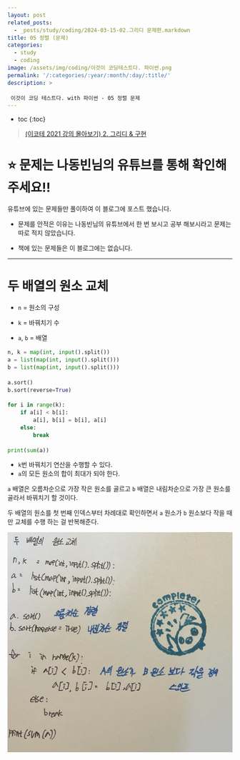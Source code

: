 ```yaml
---
layout: post
related_posts:
  - _posts/study/coding/2024-03-15-02.그리디 문제편.markdown
title: 05 정렬 (문제)
categories:
  - study
  - coding
image: /assets/img/coding/이것이 코딩테스트다. 파이썬.png
permalink: '/:categories/:year/:month/:day/:title/'
description: >

 이것이 코딩 테스트다. with 파이썬 - 05 정렬 문제
---
```


* toc
{:toc}

> [(이코테 2021 강의 몰아보기) 2. 그리디 & 구현](https://www.youtube.com/watch?v=2zjoKjt97vQ&list=PLRx0vPvlEmdAghTr5mXQxGpHjWqSz0dgC&index=2)

# **⭐ 문제는 나동빈님의 유튜브를 통해 확인해 주세요!!**

유튜브에 있는 문제들만 풀이하여 이 블로그에 포스트 했습니다.

- 문제를 안적은 이유는 나동빈님의 유튜브에서 한 번 보시고 공부 해보시라고 문제는 따로 적지 않았습니다.

- 책에 있는 문제들은 이 블로그에는 없습니다.

---

# 두 배열의 원소 교체

- `n` = 원소의 구성

- `k` = 바꿔치기 수

- `a`,  `b` = 배열

```python
n, k = map(int, input().split())
a = list(map(int, input().split()))
b = list(map(int, input().split()))

a.sort()
b.sort(reverse=True)

for i in range(k):
    if a[i] < b[i]: 
        a[i], b[i] = b[i], a[i]
    else:
        break

print(sum(a))
```

- `k`번 바꿔치기 연산을 수행할 수 있다.
- `a`의 모든 원소의 합이 최대가 되야 한다.

`a` 배열은 오름차순으로 가장 작은 원소를 골르고 `b` 배열은 내림차순으로 가장 큰 원소를 골라서 바꿔치기 할 것이다.

두 배열의 원소를 첫 번째 인덱스부터 차례대로 확인하면서 `a` 원소가 `b` 원소보다 작을 때만 교체를 수행 하는 걸 반복해준다.

<img src="/assets/img/coding/두 배열의 원소 교체.jpg" />